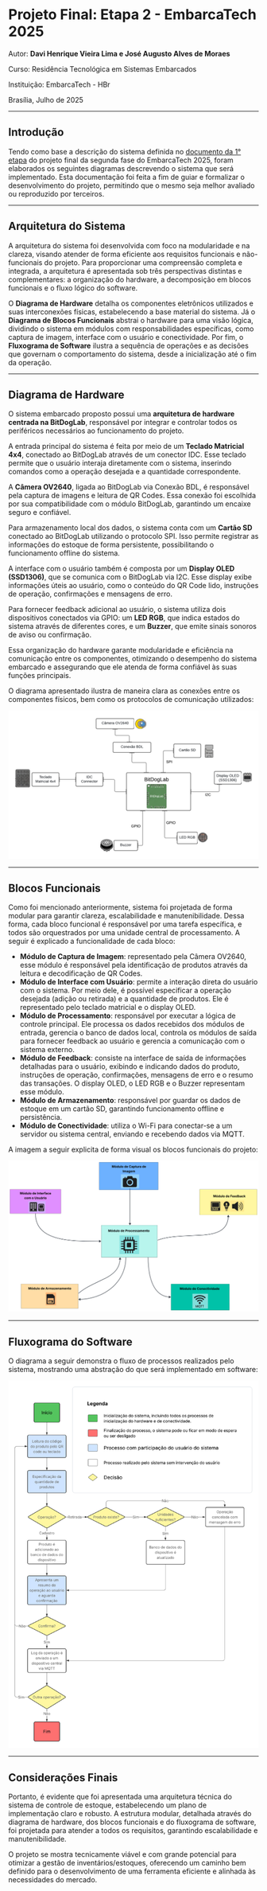 # Projeto Final: Etapa 2 - EmbarcaTech 2025

Autor: **Davi Henrique Vieira Lima e José Augusto Alves de Moraes**

Curso: Residência Tecnológica em Sistemas Embarcados

Instituição: EmbarcaTech - HBr

Brasília, Julho de 2025

---

## **Introdução**

Tendo como base a descrição do sistema definida no [documento da 1° etapa](<../Etapa 1/README.md>)
do projeto final da segunda fase do EmbarcaTech 2025, foram elaborados os seguintes diagramas
descrevendo o sistema que será implementado.
Esta documentação foi feita a fim de guiar e formalizar o desenvolvimento do projeto,
permitindo que o mesmo seja melhor avaliado ou reproduzido por terceiros.

---

## **Arquitetura do Sistema**
A arquitetura do sistema foi desenvolvida com foco na modularidade e na clareza, visando atender de forma eficiente aos requisitos funcionais e não-funcionais do projeto. Para proporcionar uma compreensão completa e integrada, a arquitetura é apresentada sob três perspectivas distintas e complementares: a organização do hardware, a decomposição em blocos funcionais e o fluxo lógico do software.

O **Diagrama de Hardware** detalha os componentes eletrônicos utilizados e suas interconexões físicas, estabelecendo a base material do sistema. Já o **Diagrama de Blocos Funcionais** abstrai o hardware para uma visão lógica, dividindo o sistema em módulos com responsabilidades específicas, como captura de imagem, interface com o usuário e conectividade. Por fim, o **Fluxograma de Software** ilustra a sequência de operações e as decisões que governam o comportamento do sistema, desde a inicialização até o fim da operação.

---

## **Diagrama de Hardware**
O sistema embarcado proposto possui uma **arquitetura de hardware centrada na BitDogLab**, responsável por integrar e controlar todos os periféricos necessários ao funcionamento do projeto. 

A entrada principal do sistema é feita por meio de um **Teclado Matricial 4x4**, conectado ao BitDogLab através de um conector IDC. Esse teclado permite que o usuário interaja diretamente com o sistema, inserindo comandos como a operação desejada e a quantidade correspondente.

A **Câmera OV2640**, ligada ao BitDogLab via Conexão BDL, é responsável pela captura de imagens e leitura de QR Codes. Essa conexão foi escolhida por sua compatibilidade com o módulo BitDogLab, garantindo um encaixe seguro e confiável.

Para armazenamento local dos dados, o sistema conta com um **Cartão SD** conectado ao BitDogLab utilizando o protocolo SPI. Isso permite registrar as informações do estoque de forma persistente, possibilitando o funcionamento offline do sistema.

A interface com o usuário também é composta por um **Display OLED (SSD1306)**, que se comunica com o BitDogLab via I2C. Esse display exibe informações úteis ao usuário, como o conteúdo do QR Code lido, instruções de operação, confirmações e mensagens de erro.

Para fornecer feedback adicional ao usuário, o sistema utiliza dois dispositivos conectados via GPIO: um **LED RGB**, que indica estados do sistema através de diferentes cores, e um **Buzzer**, que emite sinais sonoros de aviso ou confirmação.

Essa organização do hardware garante modularidade e eficiência na comunicação entre os componentes, otimizando o desempenho do sistema embarcado e assegurando que ele atenda de forma confiável às suas funções principais.

O diagrama apresentado ilustra de maneira clara as conexões entre os componentes físicos, bem como os protocolos de comunicação utilizados:

![Diagrama de Hardware](./imgs/Diagrama_de_Hardware.png)

---

## **Blocos Funcionais**
Como foi mencionado anteriormente, sistema foi projetada de forma modular para garantir clareza, escalabilidade e manutenibilidade. Dessa forma, cada bloco funcional é responsável por uma tarefa específica, e todos são orquestrados por uma unidade central de processamento.
A seguir é explicado a funcionalidade de cada bloco:
* **Módulo de Captura de Imagem**: representado pela Câmera OV2640, esse módulo é responsável pela identificação de produtos através da leitura e decodificação de QR Codes.
* **Módulo de Interface com Usuário**: permite a interação direta do usuário com o sistema. Por meio dele, é possível especificar a operação desejada (adição ou retirada) e a quantidade de produtos. Ele é representado pelo teclado matricial e o display OLED.
* **Módulo de Processamento**: responsável por executar a lógica de controle principal. Ele processa os dados recebidos dos módulos de entrada, gerencia o banco de dados local, controla os módulos de saída para fornecer feedback ao usuário e gerencia a comunicação com o sistema externo.
* **Módulo de Feedback**: consiste na interface de saída de informações detalhadas para o usuário, exibindo e indicando dados do produto, instruções de operação, confirmações, mensagens de erro e o resumo das transações. O display OLED, o LED RGB e o Buzzer representam esse módulo.
* **Módulo de Armazenamento**: responsável por guardar os dados de estoque em um cartão SD, garantindo funcionamento offline e persistência.
* **Módulo de Conectividade**: utiliza o Wi-Fi para conectar-se a um servidor ou sistema central, enviando e recebendo dados via MQTT.

A imagem a seguir explicita de forma visual os blocos funcionais do projeto:

![Blocos Funcioanais](./imgs/Blocos_Funcionais.png)

---

## **Fluxograma do Software**

O diagrama a seguir demonstra o fluxo de processos realizados pelo sistema,
mostrando uma abstração do que será implementado em software:

![Fluxograma de Software](./imgs/Fluxograma_de_Software.png)

---

## **Considerações Finais**
Portanto, é evidente que foi apresentada uma arquitetura técnica do sistema de controle de estoque, estabelecendo um plano de implementação claro e robusto. A estrutura modular, detalhada através do diagrama de hardware, dos blocos funcionais e do fluxograma de software, foi projetada para atender a todos os requisitos, garantindo escalabilidade e manutenibilidade.

O projeto se mostra tecnicamente viável e com grande potencial para otimizar a gestão de inventários/estoques, oferecendo um caminho bem definido para o desenvolvimento de uma ferramenta eficiente e alinhada às necessidades do mercado.

